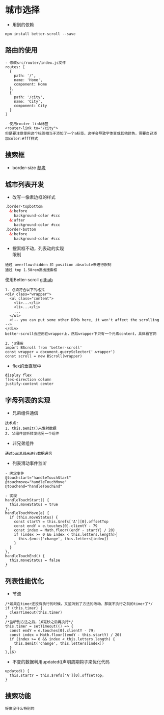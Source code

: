 # 城市选择
- 用到的依赖
```text
npm install better-scroll --save
```

## 路由的使用
```text
- 修改src/router/index.js文件
routes: [
  {
    path: '/',
    name: 'Home',
    component: Home
  },
  {
    path: '/city',
    name: 'City',
    component: City
  }
]

- 使用router-link标签
<router-link to="/city">
但是要注意使用这个标签相当于添加了一个a标签，这样会导致字体变成其他颜色，需要自己添加color:#fff样式
```

## 搜索框
- border-size [参考](https://www.cnblogs.com/zhaoran/archive/2013/05/24/3097482.html)

## 城市列表开发
- 改写一像素边框的样式
```html
.border-topbottom
  &:before
    background-color #ccc
  &:after
    background-color #ccc
.border-bottom
  &:before
    background-color #ccc
```

- 搜索框不动，列表动的实现  
限制
```text
通过 overflow:hidden 和 position absolute来进行限制
通过 top 1.58rem漏出搜索框
```
使用Better-scroll [github](https://github.com/ustbhuangyi/better-scroll)
```text
1. 必须符合以下的格式
<div class="wrapper">
  <ul class="content">
    <li>...</li>
    <li>...</li>
    ...
  </ul>
  <!-- you can put some other DOMs here, it won't affect the scrolling -->
</div>
better-scroll会应用在wrapper上，然后wrapper下只有一个元素content，具体看官网

2. js使用
import BScroll from 'better-scroll'
const wrapper = document.querySelector('.wrapper')
const scroll = new BScroll(wrapper)
```
- flex的垂直居中
```text
display flex
flex-direction column
justify-content center
```

## 字母列表的实现
- 兄弟组件通信
```text
技术点:
1. this.$emit()来发射数据
2. 父组件监听转发给另一个组件
```
- 非兄弟组件
```text
通过bus总线来进行数据通信
```
- 列表滑动事件监听
```text
- 绑定事件
@touchstart="handleTouchStart"
@touchmove="handleTouchMove"
@touchend="handleTouchEnd"

- 实现
handleTouchStart() {
  this.moveStatus = true
},
handleTouchMove(e) {
  if (this.moveStatus) {
    const startY = this.$refs['A'][0].offsetTop
    const endY = e.touches[0].clientY - 79
    const index = Math.floor((endY - startY) / 20)
    if (index >= 0 && index < this.letters.length){
      this.$emit('change', this.letters[index])
    }
  }
},
handleTouchEnd() {
  this.moveStatus = false
}
```

## 列表性能优化
- 节流
```text
/*如果在timer还没有执行的时候，又监听到了方法的改动，那就不执行之前的timer了*/
if (this.timer) {
  clearTimeout(this.timer)
}
/*监听到方法之后，16毫秒之后再执行*/
this.timer = setTimeout(() => {
  const endY = e.touches[0].clientY - 79;
  const index = Math.floor((endY - this.startY) / 20)
  if (index >= 0 && index < this.letters.length) {
    this.$emit('change', this.letters[index])
  }
},16)
```

- 不变的数据利用updated()声明周期钩子来优化代码
```text
updated() {
  this.startY = this.$refs['A'][0].offsetTop;
}
```

## 搜索功能
```text
好像没什么特别的
```
